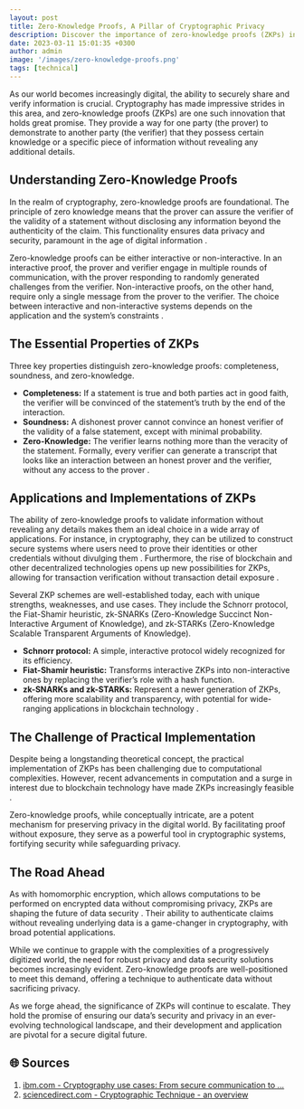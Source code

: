 ```yaml
---
layout: post
title: Zero-Knowledge Proofs, A Pillar of Cryptographic Privacy
description: Discover the importance of zero-knowledge proofs (ZKPs) in cryptography. Learn how ZKPs ensure data privacy and security by allowing verification without revealing details. Explore applications in blockchain, identity verification, and beyond.
date: 2023-03-11 15:01:35 +0300
author: admin
image: '/images/zero-knowledge-proofs.png'
tags: [technical]
---
```


As our world becomes increasingly digital, the ability to securely share and verify information is crucial. Cryptography has made impressive strides in this area, and zero-knowledge proofs (ZKPs) are one such innovation that holds great promise. They provide a way for one party (the prover) to demonstrate to another party (the verifier) that they possess certain knowledge or a specific piece of information without revealing any additional details.

## Understanding Zero-Knowledge Proofs
In the realm of cryptography, zero-knowledge proofs are foundational. The principle of zero knowledge means that the prover can assure the verifier of the validity of a statement without disclosing any information beyond the authenticity of the claim. This functionality ensures data privacy and security, paramount in the age of digital information .

Zero-knowledge proofs can be either interactive or non-interactive. In an interactive proof, the prover and verifier engage in multiple rounds of communication, with the prover responding to randomly generated challenges from the verifier. Non-interactive proofs, on the other hand, require only a single message from the prover to the verifier. The choice between interactive and non-interactive systems depends on the application and the system’s constraints .

## The Essential Properties of ZKPs
Three key properties distinguish zero-knowledge proofs: completeness, soundness, and zero-knowledge.

- **Completeness:** If a statement is true and both parties act in good faith, the verifier will be convinced of the statement’s truth by the end of the interaction.
- **Soundness:** A dishonest prover cannot convince an honest verifier of the validity of a false statement, except with minimal probability.
- **Zero-Knowledge:** The verifier learns nothing more than the veracity of the statement. Formally, every verifier can generate a transcript that looks like an interaction between an honest prover and the verifier, without any access to the prover .

## Applications and Implementations of ZKPs
The ability of zero-knowledge proofs to validate information without revealing any details makes them an ideal choice in a wide array of applications. For instance, in cryptography, they can be utilized to construct secure systems where users need to prove their identities or other credentials without divulging them . Furthermore, the rise of blockchain and other decentralized technologies opens up new possibilities for ZKPs, allowing for transaction verification without transaction detail exposure .

Several ZKP schemes are well-established today, each with unique strengths, weaknesses, and use cases. They include the Schnorr protocol, the Fiat-Shamir heuristic, zk-SNARKs (Zero-Knowledge Succinct Non-Interactive Argument of Knowledge), and zk-STARKs (Zero-Knowledge Scalable Transparent Arguments of Knowledge).

- **Schnorr protocol:** A simple, interactive protocol widely recognized for its efficiency.
- **Fiat-Shamir heuristic:** Transforms interactive ZKPs into non-interactive ones by replacing the verifier’s role with a hash function.
- **zk-SNARKs and zk-STARKs:** Represent a newer generation of ZKPs, offering more scalability and transparency, with potential for wide-ranging applications in blockchain technology  .

## The Challenge of Practical Implementation
Despite being a longstanding theoretical concept, the practical implementation of ZKPs has been challenging due to computational complexities. However, recent advancements in computation and a surge in interest due to blockchain technology have made ZKPs increasingly feasible .

Zero-knowledge proofs, while conceptually intricate, are a potent mechanism for preserving privacy in the digital world. By facilitating proof without exposure, they serve as a powerful tool in cryptographic systems, fortifying security while safeguarding privacy.

## The Road Ahead
As with homomorphic encryption, which allows computations to be performed on encrypted data without compromising privacy, ZKPs are shaping the future of data security . Their ability to authenticate claims without revealing underlying data is a game-changer in cryptography, with broad potential applications.

While we continue to grapple with the complexities of a progressively digitized world, the need for robust privacy and data security solutions becomes increasingly evident. Zero-knowledge proofs are well-positioned to meet this demand, offering a technique to authenticate data without sacrificing privacy.

As we forge ahead, the significance of ZKPs will continue to escalate. They hold the promise of ensuring our data’s security and privacy in an ever-evolving technological landscape, and their development and application are pivotal for a secure digital future.

## 🌐 Sources
1. [ibm.com - Cryptography use cases: From secure communication to ...](https://www.ibm.com/blog/cryptography-use-cases/)
2. [sciencedirect.com - Cryptographic Technique - an overview](https://www.sciencedirect.com/topics/computer-science/cryptographic-technique)